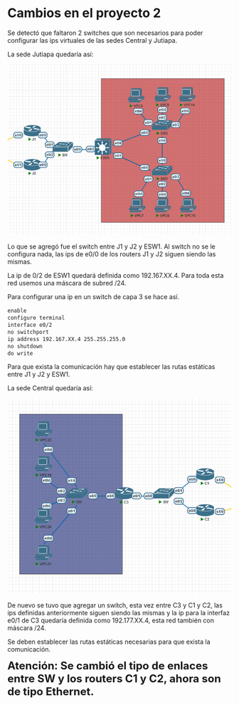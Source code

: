 # Cambios en el proyecto 2

Se detectó que faltaron 2 switches que son necesarios para poder configurar las ips virtuales de las sedes Central y Jutiapa.

La sede Jutiapa quedaría así:

![Alt text](img/Captura%20de%20pantalla%202023-04-25%20105444.png)

Lo que se agregó fue el switch entre J1 y J2 y ESW1. Al switch no se le configura nada, las ips de e0/0 de los routers J1 y J2 siguen siendo las mismas.

La ip de 0/2 de ESW1 quedará definida como 192.167.XX.4. Para toda esta red usemos una máscara de subred /24.

Para configurar una ip en un switch de capa 3 se hace así.

    enable
    configure terminal
    interface e0/2
    no switchport
    ip address 192.167.XX.4 255.255.255.0
    no shutdown
    do write

Para que exista la comunicación hay que establecer las rutas estáticas entre J1 y J2 y ESW1.

La sede Central quedaría así:

![Alt text](img/Captura%20de%20pantalla%202023-04-25%20105855.png)

De nuevo se tuvo que agregar un switch, esta vez entre C3 y C1 y C2, las ips definidas anteriormente siguen siendo las mismas y la ip para la interfaz e0/1 de C3 quedaría definida como 192.177.XX.4, esta red también con máscara /24.

Se deben establecer las rutas estáticas necesarias para que exista la comunicación.

<font size="5">**Atención: Se cambió el tipo de enlaces entre SW y los routers C1 y C2, ahora son de tipo Ethernet.**</font>
